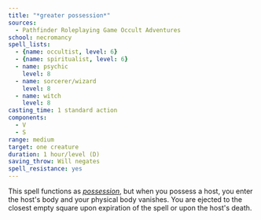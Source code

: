 ```yaml
---
title: "*greater possession*"
sources:
  - Pathfinder Roleplaying Game Occult Adventures
school: necromancy
spell_lists:
  - {name: occultist, level: 6}
  - {name: spiritualist, level: 6}
  - name: psychic
    level: 8
  - name: sorcerer/wizard
    level: 8
  - name: witch
    level: 8
casting_time: 1 standard action
components:
  - V
  - S
range: medium
target: one creature
duration: 1 hour/level (D)
saving_throw: Will negates
spell_resistance: yes
---
```


This spell functions as [*possession*](/spells/greater-possession/), but when you possess a host, you enter the host's body and your physical body vanishes. You are ejected to the closest empty square upon expiration of the spell or upon the host's death.
